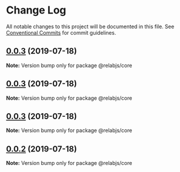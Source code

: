 # Change Log

All notable changes to this project will be documented in this file.
See [Conventional Commits](https://conventionalcommits.org) for commit guidelines.

## [0.0.3](https://github.com/traveler589/relabjs/compare/@relabjs/core@0.0.2...@relabjs/core@0.0.3) (2019-07-18)

**Note:** Version bump only for package @relabjs/core

## [0.0.3](https://github.com/traveler589/relabjs/compare/@relabjs/core@0.0.3...@relabjs/core@0.0.3) (2019-07-18)

**Note:** Version bump only for package @relabjs/core

## [0.0.3](https://github.com/traveler589/relabjs/compare/@relabjs/core@0.0.2...@relabjs/core@0.0.3) (2019-07-18)

**Note:** Version bump only for package @relabjs/core

## [0.0.2](https://github.com/traveler589/relabjs/compare/@relabjs/core@0.0.2...@relabjs/core@0.0.2) (2019-07-18)

**Note:** Version bump only for package @relabjs/core
